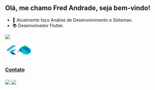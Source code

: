 ## Olá, me chamo Fred Andrade, seja bem-vindo!

- 🔭 Atualmente faço Análise de Desenvolvimento e Sistemas.
- 📚 Desenvolvedor Flutter.

<div>
  <a href="https://github.com/FredAndrade">
  <img height="180em" src="https://github-readme-stats-sigma-five.vercel.app/api/top-langs/?username=FredAndrade&layout=compact&langs_count=7&theme=dark"/>
</div>

<div style="display: inline_block"><br>
  <img align="center" alt="Fred-Flutter" height="30" width="40" src="https://raw.githubusercontent.com/devicons/devicon/master/icons/flutter/flutter-original.svg">
  <img align="center" alt="Fred-Dart" height="30" width="40" src="https://raw.githubusercontent.com/devicons/devicon/master/icons/dart/dart-original.svg">
</div>

#

<div display="inline block">
  <h3>Contato<h3/>
  <a href = "mailto:freedandrade@gmail.com"><img src="https://img.shields.io/badge/Gmail-D14836?style=for-the-badge&logo=gmail&logoColor=white" 
  target="_blank"></a>
  <a href="https://www.linkedin.com/in/freedandrade" target="_blank"><img src="https://img.shields.io/badge/-LinkedIn-%23333?style=for-the-badge&logo=LinkedIn&logoColor=white" target="_blank"></a> 

 
</div>
